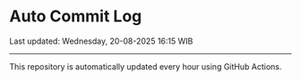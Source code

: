 # Auto Commit Log

Last updated: Wednesday, 20-08-2025 16:15 WIB

---

This repository is automatically updated every hour using GitHub Actions.
